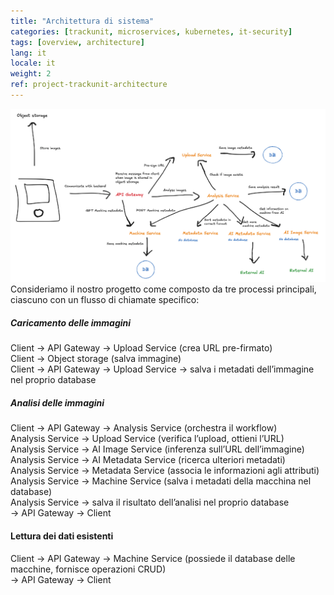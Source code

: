 ```yaml
---
title: "Architettura di sistema"
categories: [trackunit, microservices, kubernetes, it-security]
tags: [overview, architecture]
lang: it
locale: it
weight: 2
ref: project-trackunit-architecture
---
```

![Diagramma dell'architettura](../../../assets/images/architecture.png)
Consideriamo il nostro progetto come composto da tre processi principali, ciascuno con un flusso di chiamate specifico:

##### Caricamento delle immagini
Client → API Gateway → Upload Service (crea URL pre-firmato)  
Client → Object storage (salva immagine)  
Client → API Gateway → Upload Service → salva i metadati dell’immagine nel proprio database

##### Analisi delle immagini
Client → API Gateway → Analysis Service (orchestra il workflow)  
Analysis Service → Upload Service (verifica l’upload, ottieni l’URL)  
Analysis Service → AI Image Service (inferenza sull’URL dell’immagine)  
Analysis Service → AI Metadata Service (ricerca ulteriori metadati)  
Analysis Service → Metadata Service (associa le informazioni agli attributi)  
Analysis Service → Machine Service (salva i metadati della macchina nel database)  
Analysis Service → salva il risultato dell’analisi nel proprio database  
→ API Gateway → Client

#### Lettura dei dati esistenti
Client → API Gateway → Machine Service (possiede il database delle macchine, fornisce operazioni CRUD)  
→ API Gateway → Client